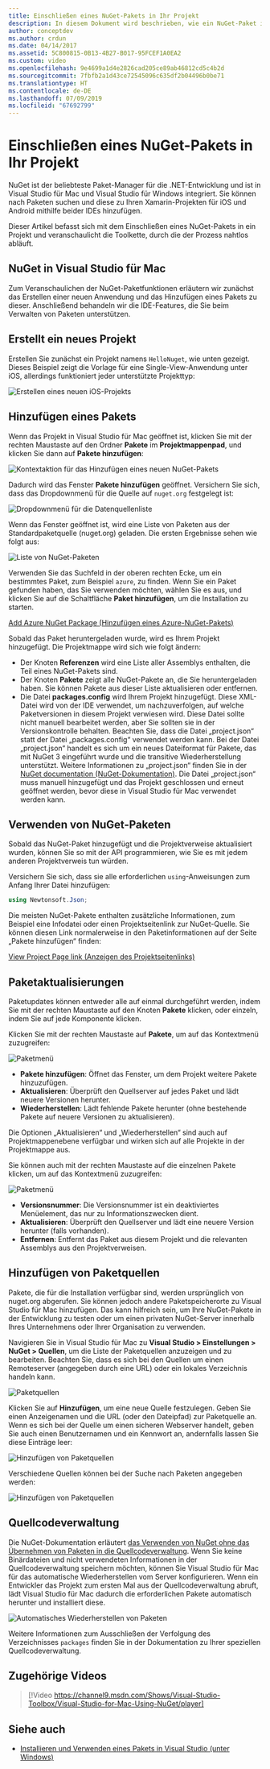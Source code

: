 ```yaml
---
title: Einschließen eines NuGet-Pakets in Ihr Projekt
description: In diesem Dokument wird beschrieben, wie ein NuGet-Paket in ein Xamarin-Projekt eingeschlossen wird. Es veranschaulicht das Suchen und Herunterladen von Paketen und bietet eine Einführung in die IDE-Integrationsfunktionen.
author: conceptdev
ms.author: crdun
ms.date: 04/14/2017
ms.assetid: 5C800815-0B13-4B27-B017-95FCEF1A0EA2
ms.custom: video
ms.openlocfilehash: 9e4699a1d4e2826cad205ce89ab46812cd5c4b2d
ms.sourcegitcommit: 7fbfb2a1d43ce72545096c635df2b04496b0be71
ms.translationtype: HT
ms.contentlocale: de-DE
ms.lasthandoff: 07/09/2019
ms.locfileid: "67692799"
---
```

# <a name="include-a-nuget-package-in-your-project"></a>Einschließen eines NuGet-Pakets in Ihr Projekt

NuGet ist der beliebteste Paket-Manager für die .NET-Entwicklung und ist in Visual Studio für Mac und Visual Studio für Windows integriert. Sie können nach Paketen suchen und diese zu Ihren Xamarin-Projekten für iOS und Android mithilfe beider IDEs hinzufügen.

Dieser Artikel befasst sich mit dem Einschließen eines NuGet-Pakets in ein Projekt und veranschaulicht die Toolkette, durch die der Prozess nahtlos abläuft.

## <a name="nuget-in-visual-studio-for-mac"></a>NuGet in Visual Studio für Mac

Zum Veranschaulichen der NuGet-Paketfunktionen erläutern wir zunächst das Erstellen einer neuen Anwendung und das Hinzufügen eines Pakets zu dieser. Anschließend behandeln wir die IDE-Features, die Sie beim Verwalten von Paketen unterstützen.

## <a name="create-a-new-project"></a>Erstellt ein neues Projekt

Erstellen Sie zunächst ein Projekt namens `HelloNuget`, wie unten gezeigt. Dieses Beispiel zeigt die Vorlage für eine Single-View-Anwendung unter iOS, allerdings funktioniert jeder unterstützte Projekttyp:

![Erstellen eines neuen iOS-Projekts](media/nuget-walkthrough-NewProject.png)

## <a name="adding-a-package"></a>Hinzufügen eines Pakets

Wenn das Projekt in Visual Studio für Mac geöffnet ist, klicken Sie mit der rechten Maustaste auf den Ordner **Pakete** im **Projektmappenpad**, und klicken Sie dann auf **Pakete hinzufügen**:

![Kontextaktion für das Hinzufügen eines neuen NuGet-Pakets](media/nuget-walkthrough-PackagesMenu.png)

Dadurch wird das Fenster **Pakete hinzufügen** geöffnet. Versichern Sie sich, dass das Dropdownmenü für die Quelle auf `nuget.org` festgelegt ist:

![Dropdownmenü für die Datenquellenliste](media/nuget-walkthrough-Source.png)

Wenn das Fenster geöffnet ist, wird eine Liste von Paketen aus der Standardpaketquelle (nuget.org) geladen. Die ersten Ergebnisse sehen wie folgt aus:

![Liste von NuGet-Paketen](media/nuget-walkthrough-AddPackages1.png)

Verwenden Sie das Suchfeld in der oberen rechten Ecke, um ein bestimmtes Paket, zum Beispiel `azure`, zu finden. Wenn Sie ein Paket gefunden haben, das Sie verwenden möchten, wählen Sie es aus, und klicken Sie auf die Schaltfläche **Paket hinzufügen**, um die Installation zu starten.

[Add Azure NuGet Package (Hinzufügen eines Azure-NuGet-Pakets)](media/nuget-walkthrough-AddPackages2.png)

Sobald das Paket heruntergeladen wurde, wird es Ihrem Projekt hinzugefügt. Die Projektmappe wird sich wie folgt ändern:

* Der Knoten **Referenzen** wird eine Liste aller Assemblys enthalten, die Teil eines NuGet-Pakets sind.
* Der Knoten **Pakete** zeigt alle NuGet-Pakete an, die Sie heruntergeladen haben. Sie können Pakete aus dieser Liste aktualisieren oder entfernen.
* Die Datei **packages.config** wird Ihrem Projekt hinzugefügt. Diese XML-Datei wird von der IDE verwendet, um nachzuverfolgen, auf welche Paketversionen in diesem Projekt verwiesen wird. Diese Datei sollte nicht manuell bearbeitet werden, aber Sie sollten sie in der Versionskontrolle behalten. Beachten Sie, dass die Datei „project.json“ statt der Datei „packages.config“ verwendet werden kann. Bei der Datei „project.json“ handelt es sich um ein neues Dateiformat für Pakete, das mit NuGet 3 eingeführt wurde und die transitive Wiederherstellung unterstützt. Weitere Informationen zu „project.json“ finden Sie in der [NuGet documentation (NuGet-Dokumentation)](https://docs.microsoft.com/NuGet/Schema/Project-Json). Die Datei „project.json“ muss manuell hinzugefügt und das Projekt geschlossen und erneut geöffnet werden, bevor diese in Visual Studio für Mac verwendet werden kann.

## <a name="using-nuget-packages"></a>Verwenden von NuGet-Paketen

Sobald das NuGet-Paket hinzugefügt und die Projektverweise aktualisiert wurden, können Sie so mit der API programmieren, wie Sie es mit jedem anderen Projektverweis tun würden.

Versichern Sie sich, dass sie alle erforderlichen `using`-Anweisungen zum Anfang Ihrer Datei hinzufügen:

```csharp
using Newtonsoft.Json;
```

Die meisten NuGet-Pakete enthalten zusätzliche Informationen, zum Beispiel eine Infodatei oder einen Projektseitenlink zur NuGet-Quelle. Sie können diesen Link normalerweise in den Paketinformationen auf der Seite „Pakete hinzufügen“ finden:

[View Project Page link (Anzeigen des Projektseitenlinks)](media/nuget-walkthrough-project-page.png)

<a name="Package_Updates" class="injected"></a>

## <a name="package-updates"></a>Paketaktualisierungen

Paketupdates können entweder alle auf einmal durchgeführt werden, indem Sie mit der rechten Maustaste auf den Knoten **Pakete** klicken, oder einzeln, indem Sie auf jede Komponente klicken.

Klicken Sie mit der rechten Maustaste auf **Pakete**, um auf das Kontextmenü zuzugreifen:

![Paketmenü](media/nuget-walkthrough-PackagesMenu.png)

* **Pakete hinzufügen**: Öffnet das Fenster, um dem Projekt weitere Pakete hinzuzufügen.
* **Aktualisieren**: Überprüft den Quellserver auf jedes Paket und lädt neuere Versionen herunter.
* **Wiederherstellen**: Lädt fehlende Pakete herunter (ohne bestehende Pakete auf neuere Versionen zu aktualisieren).

Die Optionen „Aktualisieren“ und „Wiederherstellen“ sind auch auf Projektmappenebene verfügbar und wirken sich auf alle Projekte in der Projektmappe aus.

Sie können auch mit der rechten Maustaste auf die einzelnen Pakete klicken, um auf das Kontextmenü zuzugreifen:

![Paketmenü](media/nuget-walkthrough-PackageMenu.png)

* **Versionsnummer**: Die Versionsnummer ist ein deaktiviertes Menüelement, das nur zu Informationszwecken dient.
* **Aktualisieren**: Überprüft den Quellserver und lädt eine neuere Version herunter (falls vorhanden).
* **Entfernen**: Entfernt das Paket aus diesem Projekt und die relevanten Assemblys aus den Projektverweisen.

## <a name="adding-package-sources"></a>Hinzufügen von Paketquellen

Pakete, die für die Installation verfügbar sind, werden ursprünglich von nuget.org abgerufen. Sie können jedoch andere Paketspeicherorte zu Visual Studio für Mac hinzufügen. Das kann hilfreich sein, um Ihre NuGet-Pakete in der Entwicklung zu testen oder um einen privaten NuGet-Server innerhalb Ihres Unternehmens oder Ihrer Organisation zu verwenden.

Navigieren Sie in Visual Studio für Mac zu **Visual Studio > Einstellungen > NuGet > Quellen**, um die Liste der Paketquellen anzuzeigen und zu bearbeiten. Beachten Sie, dass es sich bei den Quellen um einen Remoteserver (angegeben durch eine URL) oder ein lokales Verzeichnis handeln kann.

![Paketquellen](media/nuget-walkthrough-PackageSource.png)

Klicken Sie auf **Hinzufügen**, um eine neue Quelle festzulegen. Geben Sie einen Anzeigenamen und die URL (oder den Dateipfad) zur Paketquelle an. Wenn es sich bei der Quelle um einen sicheren Webserver handelt, geben Sie auch einen Benutzernamen und ein Kennwort an, andernfalls lassen Sie diese Einträge leer:

![Hinzufügen von Paketquellen](media/nuget-walkthrough-PackageSource2.png)

Verschiedene Quellen können bei der Suche nach Paketen angegeben werden:

![Hinzufügen von Paketquellen](media/nuget-walkthrough-PackageSource3.png)

## <a name="version-control"></a>Quellcodeverwaltung

Die NuGet-Dokumentation erläutert [das Verwenden von NuGet ohne das Übernehmen von Paketen in die Quellcodeverwaltung](/nuget/consume-packages/packages-and-source-control). Wenn Sie keine Binärdateien und nicht verwendeten Informationen in der Quellcodeverwaltung speichern möchten, können Sie Visual Studio für Mac für das automatische Wiederherstellen vom Server konfigurieren. Wenn ein Entwickler das Projekt zum ersten Mal aus der Quellcodeverwaltung abruft, lädt Visual Studio für Mac dadurch die erforderlichen Pakete automatisch herunter und installiert diese.

![Automatisches Wiederherstellen von Paketen](media/nuget-walkthrough-AutoRestore.png)

Weitere Informationen zum Ausschließen der Verfolgung des Verzeichnisses `packages` finden Sie in der Dokumentation zu Ihrer speziellen Quellcodeverwaltung.

## <a name="related-video"></a>Zugehörige Videos

> [!Video https://channel9.msdn.com/Shows/Visual-Studio-Toolbox/Visual-Studio-for-Mac-Using-NuGet/player]

## <a name="see-also"></a>Siehe auch

* [Installieren und Verwenden eines Pakets in Visual Studio (unter Windows)](/nuget/quickstart/install-and-use-a-package-in-visual-studio)

